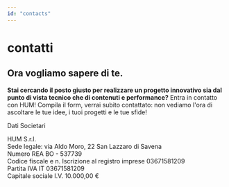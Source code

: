 ```yaml
---
id: "contacts"
---
```


# contatti

<ContactsBody>

<div>

## Ora vogliamo sapere di te.

**Stai cercando il posto giusto per realizzare un progetto innovativo sia dal punto di vista tecnico che di contenuti e performance?**
Entra in contatto con HUM! Compila il form, verrai subito contattato: non vediamo l'ora di ascoltare le tue idee, i tuoi progetti e le tue sfide!

</div>

<ContactsForm />

</ContactsBody>

<LeftParagraph>

Dati Societari

HUM S.r.l.<br/>
Sede legale: via Aldo Moro, 22 San Lazzaro di Savena<br/>
Numero REA BO - 537739<br/>
Codice fiscale e n. Iscrizione al registro imprese 03671581209<br/>
Partita IVA IT 03671581209<br/>
Capitale sociale I.V. 10.000,00 €<br/>

</LeftParagraph>
